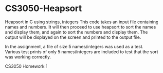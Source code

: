 # CS3050-Heapsort
Heapsort in C using strings, integers
This code takes an input file containing names and numbers. 
It will then proceed to use heapsort to sort the names and display them, and again to sort the numbers and display them. 
The output will be displayed on the screen and printed to the output file.

In the assignment, a file of size 5 names/integers was used as a test. Various test prints of only 5 names/integers are included to test that the sort was working correctly.

CS3050 Homework 1
